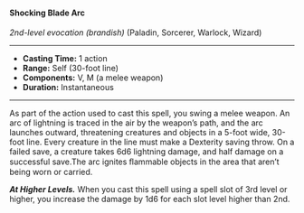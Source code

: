#### Shocking Blade Arc
*2nd-level evocation* *(brandish)* (Paladin, Sorcerer, Warlock, Wizard)
___
- **Casting Time:** 1 action
- **Range:** Self (30-foot line)
- **Components:** V, M (a melee weapon)
- **Duration:** Instantaneous
---
As part of the action used to cast this spell, you swing a melee weapon. An arc of lightning is traced in the air by the weapon’s path, and the arc launches outward, threatening creatures and objects in a 5-foot wide, 30-foot line. Every creature in the line must make a Dexterity saving throw. On a failed save, a creature takes 6d6 lightning damage, and half damage on a successful save.The arc ignites ﬂammable objects in the area that aren’t being worn or carried.

***At Higher Levels.*** When you cast this spell using a spell slot of 3rd level or higher, you increase the damage by 1d6 for each slot level higher than 2nd.
